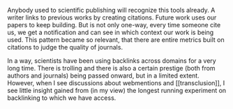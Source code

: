 Anybody used to scientific publishing will recognize this tools already. A writer links to previous works by creating citations. Future work uses our papers to keep building. But is not only one-way, every time someone cite us, we get a notification and can see in which context our work is being used. This pattern became so relevant, that there are entire metrics built on citations to judge the quality of journals. 

In a way, scientists have been using backlinks across domains for a very long time. There is trolling and there is also a certain prestige (both from authors and journals) being passed onward, but in a limited extent. However, when I see discussions about webmentions and [[transclusion]], I see little insight gained from (in my view) the longest running experiment on backlinking to which we have access. 